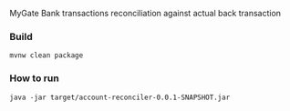 MyGate Bank transactions reconciliation against actual back transaction

### Build

`mvnw clean package`

### How to run 

`java -jar target/account-reconciler-0.0.1-SNAPSHOT.jar`

